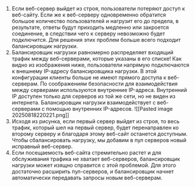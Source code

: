 1. Если веб-сервер выйдет из строя, пользователи потеряют доступ к веб-сайту. Если же к веб-серверу одновременно обратится большое количество пользователей и нагрузит его до предела, в результате, ответы будут приходить медленно или закроется соединение, в следствии чего к серверу невозможно будет подключится. Для решения этих проблем больше всего подходит балансировщик нагрузки.
2. Балансировщик нагрузки равномерно распределяет входящий трафик между веб-серверами, которые указаны в его списке! Как видно из изображения ниже, пользователи напрямую подключаются к внешнему IP-адресу балансировщика нагрузки. В этой конфигурации клиенты больше не имеют прямого доступа к веб-серверам. По соображениям безопасности для взаимодействия между серверами используются внутренние IP-адреса. Внутренний IP доступен только для серверов из той же сети, но не виден из интернета. Балансировщик нагрузки взаимодействует с веб-серверами с помощью внутренних IP-адресов.
   ![[Pasted image 20250818220221.png]]
3. Исходя из рисунка, если первый сервер выйдет из строя, то весь трафик, который шел на первый сервер, будет перенаправлен ко второму серверу и благодаря этому веб-сайт останется доступным. Чтобы сбалансировать нагрузку, мы добавим в пул серверов новый исправный веб-сервер.
4. Если посещаемость веб-сайта стремительно растет и для обслуживания трафика не хватает веб-серверов, балансировщик нагрузки может изящно справится с этой проблемой. Для этого достаточно расширить пул-серверов, и балансировщик начнет автоматически передавать запросы новым веб-серверам.
